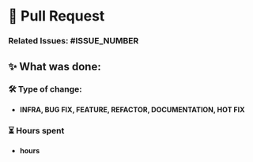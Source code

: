 # 🔖 Pull Request

### **Related Issues:** #ISSUE_NUMBER

## ✨ What was done:


### 🛠 Type of change:

- **INFRA, BUG FIX, FEATURE, REFACTOR, DOCUMENTATION, HOT FIX**


### ⏳ Hours spent

- **hours**

